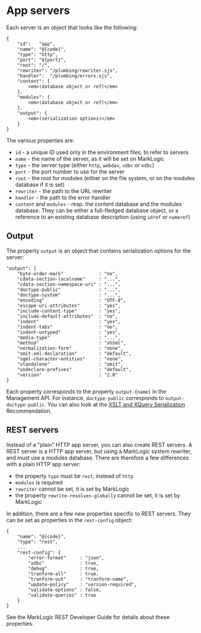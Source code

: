 # App servers

Each server is an object that looks like the following:

    {
        "id":   "app",
        "name": "@{code}",
        "type": "http",
        "port": "${port}",
        "root": "/",
        "rewriter": "/plumbing/rewriter.sjs",
        "handler":  "/plumbing/errors.sjs",
        "content": {
            <em>(database object or ref)</em>
        },
        "modules": {
            <em>(database object or ref)</em>
        },
        "output": {
            <em>(serialization options)</em>
        }
    }

The various properties are:

- `id` - a unique ID used only in the environment files, to refer to servers
- `name` - the name of the server, as it will be set on MarkLogic
- `type` - the server type (either `http`, `webdav`, `xdbc` or `odbc`)
- `port` - the port number to use for the server
- `root` - the root for modules (either on the file system, or on the modules
  database if it is set)
- `rewriter` - the path to the URL rewriter
- `handler` - the path to the error handler
- `content` and `modules` - resp. the content database and the modules database.
  They can be either a full-fledged database object, or a reference to an
  existing database description (using `idref` or `nameref`)

## Output

The property `output` is an object that contains serialization options for the
server:

	"output": {
		"byte-order-mark"             : "no",
		"cdata-section-localname"     : "...",
		"cdata-section-namespace-uri" : "...",
		"doctype-public"              : "...",
		"doctype-system"              : "...",
		"encoding"                    : "UTF-8",
		"escape-uri-attributes"       : "yes",
		"include-content-type"        : "yes",
		"include-default-attributes"  : "no",
		"indent"                      : "yes",
		"indent-tabs"                 : "no",
		"indent-untyped"              : "yes",
		"media-type"                  : "...",
		"method"                      : "xhtml",
		"normalization-form"          : "none",
		"omit-xml-declaration"        : "default",
		"sgml-character-entities"     : "none",
		"standalone"                  : "omit",
		"undeclare-prefixes"          : "default",
		"version"                     : "2.0"
	}

Each property corresponds to the property `output-{name}` in the Management API.
For instance, `doctype-public` corresponds to `output-doctype-public`.  You can
also look at the
[XSLT and XQuery Serialization](https://www.w3.org/TR/xslt-xquery-serialization-3/)
Recommendation.

## REST servers

Instead of a "plain" HTTP app server, you can also create REST servers.  A REST
server is a HTTP app server, but using a MarkLogic system rewriter, and must use
a modules database.  There are therefore a few differences with a plain HTTP app
server:

- the property `type` must be `rest`, instead of `http`
- `modules` is required
- `rewriter` cannot be set, it is set by MarkLogic
- the property `rewrite-resolves-globally` cannot be set, it is set by MarkLogic

In addition, there are a few new properties specific to REST servers.  They can
be set as properties in the `rest-config` object:

    {
        "name": "@{code}",
        "type": "rest",
        ...
        "rest-config": {
            "error-format"     : "json",
            "xdbc"             : true,
            "debug"            : true,
            "tranform-all"     : true,
            "tranform-out"     : "tranform-name",
            "update-policy"    : "version-required",
            "validate-options" : false,
            "validate-queries" : true
        }
    }

See the MarkLogic REST Developer Guide for details about these properties.
